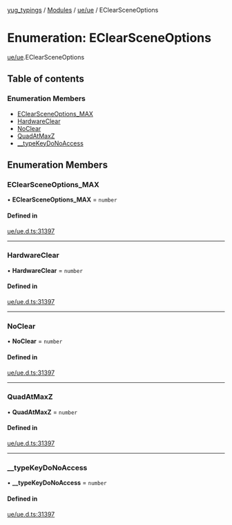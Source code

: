 [yug_typings](../README.md) / [Modules](../modules.md) / [ue/ue](../modules/ue_ue.md) / EClearSceneOptions

# Enumeration: EClearSceneOptions

[ue/ue](../modules/ue_ue.md).EClearSceneOptions

## Table of contents

### Enumeration Members

- [EClearSceneOptions\_MAX](ue_ue.EClearSceneOptions.md#eclearsceneoptions_max)
- [HardwareClear](ue_ue.EClearSceneOptions.md#hardwareclear)
- [NoClear](ue_ue.EClearSceneOptions.md#noclear)
- [QuadAtMaxZ](ue_ue.EClearSceneOptions.md#quadatmaxz)
- [\_\_typeKeyDoNoAccess](ue_ue.EClearSceneOptions.md#__typekeydonoaccess)

## Enumeration Members

### EClearSceneOptions\_MAX

• **EClearSceneOptions\_MAX** = `number`

#### Defined in

[ue/ue.d.ts:31397](https://github.com/YugMetaverse/yug_typings/blob/25cad34/ue/ue.d.ts#L31397)

___

### HardwareClear

• **HardwareClear** = `number`

#### Defined in

[ue/ue.d.ts:31397](https://github.com/YugMetaverse/yug_typings/blob/25cad34/ue/ue.d.ts#L31397)

___

### NoClear

• **NoClear** = `number`

#### Defined in

[ue/ue.d.ts:31397](https://github.com/YugMetaverse/yug_typings/blob/25cad34/ue/ue.d.ts#L31397)

___

### QuadAtMaxZ

• **QuadAtMaxZ** = `number`

#### Defined in

[ue/ue.d.ts:31397](https://github.com/YugMetaverse/yug_typings/blob/25cad34/ue/ue.d.ts#L31397)

___

### \_\_typeKeyDoNoAccess

• **\_\_typeKeyDoNoAccess** = `number`

#### Defined in

[ue/ue.d.ts:31397](https://github.com/YugMetaverse/yug_typings/blob/25cad34/ue/ue.d.ts#L31397)
